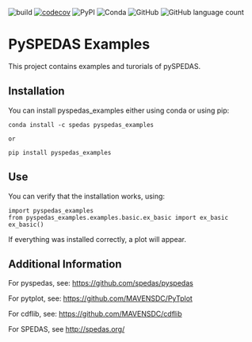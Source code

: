 ![build](https://github.com/nickssl/pyspedas_examples/workflows/build/badge.svg)
[![codecov](https://codecov.io/gh/nickssl/pyspedas_examples/branch/master/graph/badge.svg)](https://codecov.io/gh/nickssl/pyspedas_examples)
![PyPI](https://img.shields.io/pypi/v/pyspedas-examples)
![Conda](https://img.shields.io/conda/v/spedas/pyspedas_examples)
![GitHub](https://img.shields.io/github/license/nickssl/pyspedas_examples)
![GitHub language count](https://img.shields.io/github/languages/count/nickssl/pyspedas_examples)

# PySPEDAS Examples

This project contains examples and turorials of pySPEDAS.


## Installation

You can install pyspedas_examples either using conda or using pip:

```
conda install -c spedas pyspedas_examples

or

pip install pyspedas_examples
```


## Use

You can verify that the installation works, using:

```
import pyspedas_examples
from pyspedas_examples.examples.basic.ex_basic import ex_basic
ex_basic()
```

If everything was installed correctly, a plot will appear.


## Additional Information

For pyspedas, see: https://github.com/spedas/pyspedas

For pytplot, see: https://github.com/MAVENSDC/PyTplot

For cdflib, see: https://github.com/MAVENSDC/cdflib

For SPEDAS, see http://spedas.org/
